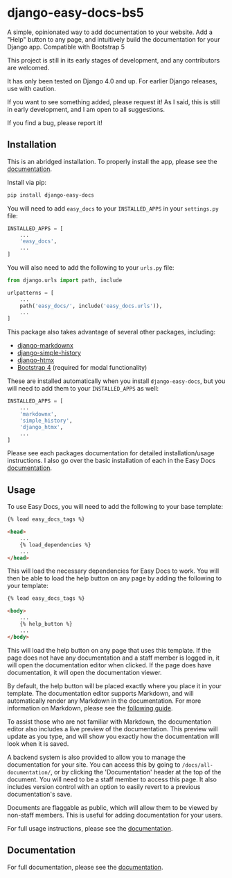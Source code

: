 # django-easy-docs-bs5

A simple, opinionated way to add documentation to your website. Add a "Help" button to any page, and intuitively build the documentation for your Django app. Compatible with Bootstrap 5 

This project is still in its early stages of development, and any contributors are welcomed.

It has only been tested on Django 4.0 and up. For earlier Django releases, use with caution.

If you want to see something added, please request it! As I said, this is still in early development, and I am open to all suggestions. 

If you find a bug, please report it!

## Installation

This is an abridged installation. To properly install the app, please see the [documentation](https://lewisfletcher.github.io/django-easy-docs/installation.html).

Install via pip:

```bash
pip install django-easy-docs
```

You will need to add `easy_docs` to your `INSTALLED_APPS` in your `settings.py` file:

```python
INSTALLED_APPS = [
    ...
    'easy_docs',
    ...
]
```

You will also need to add the following to your `urls.py` file:

```python
from django.urls import path, include

urlpatterns = [
    ...
    path('easy_docs/', include('easy_docs.urls')),
    ...
]
```

This package also takes advantage of several other packages, including:

- [django-markdownx](https://neutronx.github.io/django-markdownx/)
- [django-simple-history](https://django-simple-history.readthedocs.io/en/latest/)
- [django-htmx](https://django-htmx.readthedocs.io/en/latest/)
- [Bootstrap 4](https://getbootstrap.com/docs/4.0/getting-started/introduction/) (required for modal functionality)

These are installed automatically when you install `django-easy-docs`, but you will need to add them to your `INSTALLED_APPS` as well:

```python
INSTALLED_APPS = [
    ...
    'markdownx',
    'simple_history',
    'django_htmx',
    ...
]
```

Please see each packages documentation for detailed installation/usage instructions. I also go over the basic installation of each in the Easy Docs [documentation](https://lewisfletcher.github.io/django-easy-docs/installation.html).

## Usage

To use Easy Docs, you will need to add the following to your base template:

```html
{% load easy_docs_tags %}

<head>
    ...
    {% load_dependencies %}
    ...
</head>

```

This will load the necessary dependencies for Easy Docs to work. You will then be able to load the help button on any page by adding the following to your template:

```html
{% load easy_docs_tags %}

<body>
    ...
    {% help_button %}
    ...
</body>
```

This will load the help button on any page that uses this template. If the page does not have any documentation and a staff member is logged in, it will open the documentation editor when clicked. If the page does have documentation, it will open the documentation viewer.

By default, the help button will be placed exactly where you place it in your template. The documentation editor supports Markdown, and will automatically render any Markdown in the documentation. For more information on Markdown, please see the [following guide](https://www.markdownguide.org/basic-syntax/).

To assist those who are not familiar with Markdown, the documentation editor also includes a live preview of the documentation. This preview will update as you type, and will show you exactly how the documentation will look when it is saved.

A backend system is also provided to allow you to manage the documentation for your site. You can access this by going to ``/docs/all-documentation/``, or by clicking the 'Documentation' header at the top of the document. You will need to be a staff member to access this page. It also includes version control with an option to easily revert to a previous documentation's save.

Documents are flaggable as public, which will allow them to be viewed by non-staff members. This is useful for adding documentation for your users.

For full usage instructions, please see the [documentation](https://lewisfletcher.github.io/django-easy-docs/usage.html).

## Documentation

For full documentation, please see the [documentation](https://lewisfletcher.github.io/django-easy-docs/).
